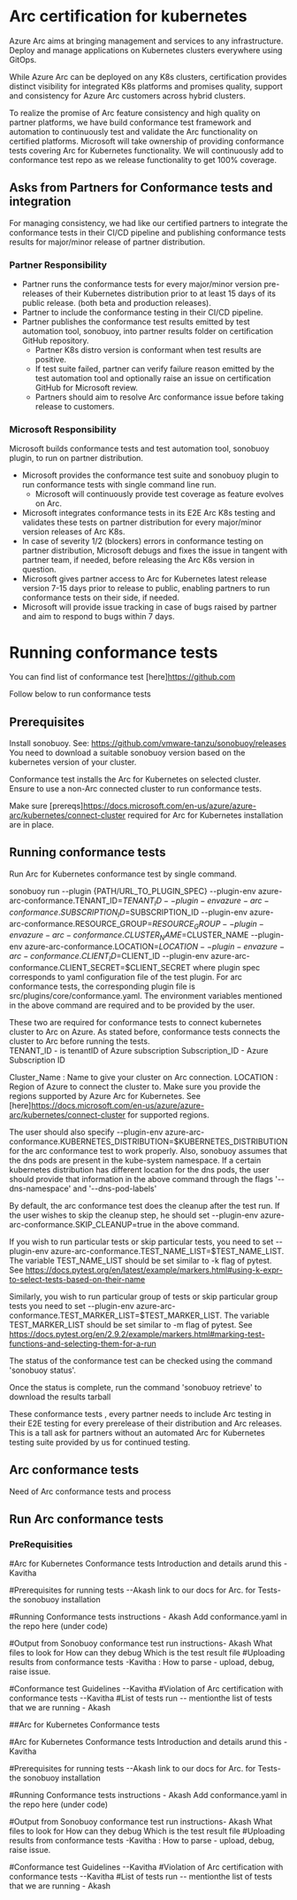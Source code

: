  # Arc certification for kubernetes

 Azure Arc aims at bringing management and services to any infrastructure. Deploy and manage applications on Kubernetes clusters everywhere using GitOps.  

While Azure Arc can be deployed on any K8s clusters, certification provides distinct visibility for integrated K8s platforms and promises quality, support and consistency for Azure Arc customers across hybrid clusters. 

To realize the promise of Arc feature consistency and high quality on partner platforms, we have build conformance test framework and automation to continuously test and validate the Arc functionality on certified platforms. Microsoft will take ownership of providing conformance tests covering Arc for Kubernetes functionality. We will continuously add to conformance test repo as we release functionality to get 100% coverage. 

## Asks from Partners for Conformance tests and integration

For managing consistency, we had like our certified partners to integrate the conformance tests in their CI/CD pipeline and publishing conformance tests results for major/minor release of partner distribution. 

### Partner Responsibility
- Partner runs the conformance tests for every major/minor version pre-releases of their Kubernetes distribution prior to at least 15 days of its public release. (both beta and production releases). 
- Partner to include the conformance testing in their CI/CD pipeline.
- Partner publishes the conformance test results emitted by test automation tool, sonobuoy, into partner results folder on certification GitHub repository. 
    - Partner K8s distro version is conformant when test results are positive. 
    - If test suite failed, partner can verify failure reason emitted by the test automation tool and optionally raise an issue on certification GitHub for Microsoft review. 
    - Partners should aim to resolve Arc conformance issue before taking release to customers.   

### Microsoft Responsibility 
Microsoft builds conformance tests and test automation tool, sonobuoy plugin, to run on partner distribution. 
- Microsoft provides the conformance test suite and sonobuoy plugin to run conformance tests with single command line run. 
    - Microsoft will continuously provide test coverage as feature evolves on Arc. 
- Microsoft integrates conformance tests in its E2E Arc K8s testing and validates these tests on partner distribution for every major/minor version releases of Arc K8s. 
- In case of severity 1/2 (blockers) errors in conformance testing on partner distribution, Microsoft debugs and fixes the issue in tangent with partner team, if needed, before releasing the Arc K8s version in question.     
- Microsoft gives partner access to Arc for Kubernetes latest release version 7-15 days prior to release to public, enabling partners to run conformance tests on their side, if needed. 
- Microsoft will provide issue tracking in case of bugs raised by partner and aim to respond to bugs within 7 days. 

# Running conformance tests

You can find list of conformance test [here]https://github.com 

Follow below to run conformance tests

## Prerequisites 

Install sonobuoy. See: https://github.com/vmware-tanzu/sonobuoy/releases You need to download a suitable sonobuoy version based on the kubernetes version of your cluster.

Conformance test installs the Arc for Kubernetes on selected cluster. Ensure to use a non-Arc connected cluster to run conformance tests.

Make sure [prereqs]https://docs.microsoft.com/en-us/azure/azure-arc/kubernetes/connect-cluster required for Arc for Kubernetes installation are in place.

## Running conformance tests

Run Arc for Kubernetes conformance test by single command. 

sonobuoy run --plugin {PATH/URL_TO_PLUGIN_SPEC} --plugin-env azure-arc-conformance.TENANT_ID=$TENANT_ID --plugin-env azure-arc-conformance.SUBSCRIPTION_ID=$SUBSCRIPTION_ID --plugin-env azure-arc-conformance.RESOURCE_GROUP=$RESOURCE_GROUP --plugin-env azure-arc-conformance.CLUSTER_NAME=$CLUSTER_NAME --plugin-env azure-arc-conformance.LOCATION=$LOCATION --plugin-env azure-arc-conformance.CLIENT_ID=$CLIENT_ID --plugin-env azure-arc-conformance.CLIENT_SECRET=$CLIENT_SECRET where plugin spec corresponds to yaml configuration file of the test plugin. For arc conformance tests, the corresponding plugin file is src/plugins/core/conformance.yaml. The environment variables mentioned in the above command are required and to be provided by the user.

These two are required for conformance tests to connect kubernetes cluster to Arc on Azure. As stated before, conformance tests connects the cluster to Arc before running the tests.  
TENANT_ID - is tenantID of Azure subscription 
Subscription_ID - Azure Subscription ID

Cluster_Name : Name to give your cluster on Arc connection.
LOCATION : Region of Azure to connect the cluster to. Make sure you provide the regions supported by Azure Arc for Kubernetes. See [here]https://docs.microsoft.com/en-us/azure/azure-arc/kubernetes/connect-cluster for supported regions.  


The user should also specify --plugin-env azure-arc-conformance.KUBERNETES_DISTRIBUTION=$KUBERNETES_DISTRIBUTION for the arc conformance test to work properly. Also, sonobuoy assumes that the dns pods are present in the kube-system namespace. If a certain kubernetes distribution has different location for the dns pods, the user should provide that information in the above command through the flags '--dns-namespace' and '--dns-pod-labels'

By default, the arc conformance test does the cleanup after the test run. If the user wishes to skip the cleanup step, he should set --plugin-env azure-arc-conformance.SKIP_CLEANUP=true in the above command.

If you wish to run particular tests or skip particular tests, you need to set --plugin-env azure-arc-conformance.TEST_NAME_LIST=$TEST_NAME_LIST. The variable TEST_NAME_LIST should be set similar to -k flag of pytest. See https://docs.pytest.org/en/latest/example/markers.html#using-k-expr-to-select-tests-based-on-their-name

Similarly, you wish to run particular group of tests or skip particular group tests you need to set --plugin-env azure-arc-conformance.TEST_MARKER_LIST=$TEST_MARKER_LIST. The variable TEST_MARKER_LIST should be set similar to -m flag of pytest. See https://docs.pytest.org/en/2.9.2/example/markers.html#marking-test-functions-and-selecting-them-for-a-run

The status of the conformance test can be checked using the command 'sonobuoy status'.

Once the status is complete, run the command 'sonobuoy retrieve' to download the results tarball

These conformance tests , every partner needs to include Arc testing in their E2E testing for every prerelease of their distribution and Arc releases. This is a tall ask for partners without an automated Arc for Kubernetes testing suite provided by us for continued testing.

 ## Arc conformance tests

 Need of Arc conformance tests and process
 
 ## Run Arc conformance tests

 ### PreRequisities 
 
 
 #Arc for Kubernetes Conformance tests 
 Introduction and details arund this - Kavitha

#Prerequisites for running tests
--Akash link to our docs for Arc. 
for Tests- the sonobuoy installation

#Running Conformance tests
instructions - Akash
Add conformance.yaml in the repo here (under code)

#Output from Sonobuoy conformance test run
instructions- Akash
What files to look for 
How can they debug
Which is the test result file 
#Uploading results from conformance tests
-Kavitha : How to parse - upload, debug, raise issue. 

#Conformance test Guidelines
--Kavitha
#Violation of Arc certification with conformance tests 
--Kavitha
#List of tests run
-- mentionthe list of tests that we are running - Akash







##Arc for Kubernetes Conformance tests


#Arc for Kubernetes Conformance tests 
Introduction and details arund this - Kavitha

#Prerequisites for running tests
--Akash link to our docs for Arc. 
for Tests- the sonobuoy installation

#Running Conformance tests
instructions - Akash
Add conformance.yaml in the repo here (under code)

#Output from Sonobuoy conformance test run
instructions- Akash
What files to look for 
How can they debug
Which is the test result file 
#Uploading results from conformance tests
-Kavitha : How to parse - upload, debug, raise issue. 

#Conformance test Guidelines
--Kavitha
#Violation of Arc certification with conformance tests 
--Kavitha
#List of tests run
-- mentionthe list of tests that we are running - Akash

